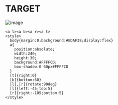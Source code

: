 # TARGET

![image](https://github.com/gaschneider/cssbattle/assets/16023844/d1786a0a-8fff-44f6-a4c4-bd8e18e19255)

```
<a l><a b><a r><a t>
<style>
  body{margin:0;background:#EDAF38;display:flex}
  a{
    position:absolute;
    width:240;
    height:30;
    background:#FFFFCD;
    box-shadow:0 60px#FFFFCD
  }
  [t]{right:0}
  [b]{bottom:60}
  [l],[r]{rotate:90deg}
  [l]{left:-45;top:5}
  [r]{right:-105;bottom:5}
</style>
```
